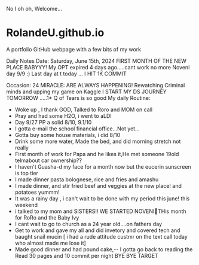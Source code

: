 No I oh oh, Welcome...
# RolandeU.github.io
A portfolio GitHub webpage with a few bits of my work

Daily Notes
Date: Saturday, June 15th, 2024
FIRST MONTH OF THE NEW PLACE BABYYY!
My OPT expired 4 days ago.....cant work no more 
Noveni day 9/9 :)
Last day at t today ...
I HIT 1K COMMIT


Occasion: 24
MIRACLE: ARE ALWAYS HAPPENING!
Rewatching Criminal minds and upping my game on Kaggle
I START MY DS JOURNEY TOMORROW .....1*
Q of Tears is so good
My daily Routine:
- Woke up , I thank GOD, Talked to Roro and MOM on call
- Pray and had some H2O, i went to aLDI
- Day 9/27 PP a solid 8/10, 9.1/10
- I gotta e-mail the school financial office...Not yet...
- Gotta buy some house materials, i did 8/10
- Drink some more water, Made the bed, and did morning stretch not really
- First month of work for Papa and he likes it,He met someone 19old telmabout car ownership??
- I haven't Guasha-d my face for a month now but the eucerin sunscreen is top tier
- I made dinner pasta bolognese, rice and fries and amashu
- I made dinner, and stir fried beef and veggies at the new place! and potatoes yummm!
- It was a rainy day , i can't wait to be done with my period this june! this weekend 
- i talked to my mom and SISTERS!! WE STARTED NOVENI🥹THis month for RoRo and the Baby Ivy
- I cant wait to go to church as a 24 year old....on fathers day
- Get to work and gave my all and did invetory and covered tech and baught snail mucin
[ i had a rude attitude custmr on the text call today who almost made me lose it]
- Made good dinner and had pound cake,-- I gotta go back to reading the Read 30 pages and 10 commit per night
BYE BYE TARGET


